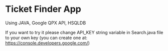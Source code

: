 # Ticket Finder App
Using JAVA, Google QPX API, HSQLDB

If you want to try it please change API_KEY string variable in Search.java file to your own key (you can create one at: https://console.developers.google.com/)

